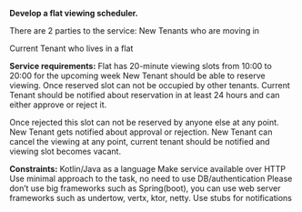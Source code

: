 **Develop a flat viewing scheduler.**

There are 2 parties to the service:
New Tenants who are moving in

Current Tenant who lives in a flat

**Service requirements:**
Flat has 20-minute viewing slots from 10:00 to 20:00 for the upcoming week
New Tenant should be able to reserve viewing. Once reserved slot can not be occupied by other tenants.
Current Tenant should be notified about reservation in at least 24 hours and can either approve or reject it. 

Once rejected this slot can not be reserved by anyone else at any point.
New Tenant gets notified about approval or rejection.
New Tenant can cancel the viewing at any point, current tenant should be notified and viewing slot becomes vacant.

**Constraints:**
Kotlin/Java as a language
Make service available over HTTP
Use minimal approach to the task, no need to use DB/authentication
Please don’t use big frameworks such as Spring(boot), you can use web server frameworks such as undertow, vertx, ktor, netty.
Use stubs for notifications
